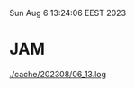 Sun Aug  6 13:24:06 EEST 2023
# JAM
<a href='./cache/202308/06_13.log'>./cache/202308/06_13.log</a>
